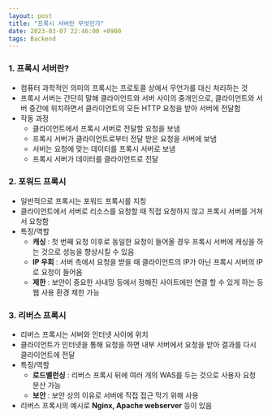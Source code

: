 ```yaml
---
layout: post
title: "프록시 서버란 무엇인가"
date: 2023-03-07 22:46:00 +0900
tags: Backend
---
```


### 1. 프록시 서버란?

- 컴퓨터 과학적인 의미의 프록시는 프로토콜 상에서 무언가를 대신 처리하는 것
- 프록시 서버는 간단히 말해 클라이언트와 서버 사이의 중개인으로, 클라이언트와 서버 중간에 위치하면서 클라이언트의 모든 HTTP 요청을 받아 서버에 전달함
- 작동 과정
    - 클라이언트에서 프록시 서버로 전달할 요청을 보냄
    - 프록시 서버가 클라이언트로부터 전달 받은 요청을 서버에 보냄
    - 서버는 요청에 맞는 데이터를 프록시 서버로 보냄
    - 프록시 서버가 데이터를 클라이언트로 전달


### 2. 포워드 프록시

- 일반적으로 프록시는 포워드 프록시를 지칭
- 클라이언트에서 서버로 리소스를 요청할 때 직접 요청하지 않고 프록시 서버를 거쳐서 요청함
- 특징/역할
    - **캐싱** : 첫 번째 요청 이후로 동일한 요청이 들어올 경우 프록시 서버에 캐싱을 하는 것으로 성능을 향상시킬 수 있음
    - **IP 우회** : 서버 측에서 요청을 받을 때 클라이언트의 IP가 아닌 프록시 서버의 IP로 요청이 들어옴
    - **제한** : 보안이 중요한 사내망 등에서 정해진 사이트에만 연결 할 수 있게 하는 등 웹 사용 환경 제한 가능

### 3. 리버스 프록시

- 리버스 프록시는 서버와 인터넷 사이에 위치
- 클라이언트가 인터넷을 통해 요청을 하면 내부 서버에서 요청을 받아 결과를 다시 클라이언트에 전달
- 특징/역할
    - **로드밸런싱** : 리버스 프록시 뒤에 여러 개의 WAS를 두는 것으로 사용자 요청 분산 가능
    - **보안** : 보안 상의 이유로 서버에 직접 접근 막기 위해 사용
- 리버스 프록시의 예시로 **Nginx, Apache webserver** 등이 있음
